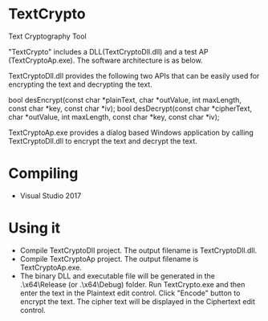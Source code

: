 # TextCrypto
Text Cryptography Tool

"TextCrypto" includes a DLL(TextCryptoDll.dll) and a test AP (TextCryptoAp.exe). The software architecture is as below.
 
TextCryptoDll.dll provides the following two APIs that can be easily used for encrypting the text and decrypting the text.

bool desEncrypt(const char *plainText, char *outValue, int maxLength, const char *key, const char *iv);
bool desDecrypt(const char *cipherText, char *outValue, int maxLength, const char *key, const char *iv);

TextCryptoAp.exe provides a dialog based Windows application by calling TextCryptoDll.dll to encrypt the text and decrypt the text.

Compiling
=========
- Visual Studio 2017

Using it
========
- Compile TextCryptoDll project. The output filename is TextCryptoDll.dll.
- Compile TextCryptoAp project. The output filename is TextCryptoAp.exe.
- The binary DLL and executable file will be generated in the .\x64\Release (or .\x64\Debug) folder. Run TextCrypto.exe and then enter the text in the Plaintext edit control. Click "Encode" button to encrypt the text. The cipher text will be displayed in the Ciphertext edit control.